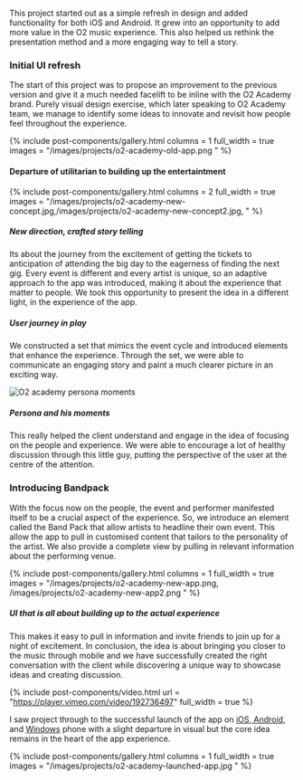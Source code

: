 This project started out as a simple refresh in design and added functionality for both iOS and Android. It grew into an opportunity to add more value in the O2 music experience. This also helped us rethink the presentation method and a more engaging way to tell a story.

### Initial UI refresh

The start of this project was to propose an improvement to the previous version and give it a much needed facelift to be inline with the O2 Academy brand. Purely visual design exercise, which later speaking to O2 Academy team, we manage to identify some ideas to innovate and revisit how people feel throughout the experience.

{% include post-components/gallery.html
	columns = 1
	full_width = true
	images = "/images/projects/o2-academy-old-app.png
	"
%}

#### Departure of utilitarian to building up the entertaintment
{% include post-components/gallery.html
	columns = 2
	full_width = true
	images = "/images/projects/o2-academy-new-concept.jpg,/images/projects/o2-academy-new-concept2.jpg,
	"
%}

##### New direction, crafted story telling

Its about the journey from the excitement of getting the tickets to anticipation of attending the big day to the eagerness of finding the next gig. Every event is different and every artist is unique, so an adaptive approach to the app was introduced, making it about the experience that matter to people. We took this opportunity to present the idea in a different light, in the experience of the app.

##### User journey in play

We constructed a set that mimics the event cycle and introduced elements that enhance the experience. Through the set, we were able to communicate an engaging story and paint a much clearer picture in an exciting way.

![O2 academy persona moments](/images/projects/o2-academy-persona.gif 'Persona and his moments')

##### Persona and his moments

This really helped the client understand and engage in the idea of focusing on the people and experience. We were able to encourage a lot of healthy discussion through this little guy, putting the perspective of the user at the centre of the attention.

### Introducing Bandpack

With the focus now on the people, the event and performer manifested itself to be a crucial aspect of the experience. So, we introduce an element called the Band Pack that allow artists to headline their own event. This allow the app to pull in customised content that tailors to the personality of the artist. We also provide a complete view by pulling in relevant information about the performing venue.

{% include post-components/gallery.html
	columns = 1
	full_width = true
	images = "/images/projects/o2-academy-new-app.png, /images/projects/o2-academy-new-app2.png
	"
%}

##### UI that is all about building up to the actual experience

This makes it easy to pull in information and invite friends to join up for a night of excitement. In conclusion, the idea is about bringing you closer to the music through mobile and we have successfully created the right conversation with the client while discovering a unique way to showcase ideas and creating discussion.

{% include post-components/video.html
	url = "https://player.vimeo.com/video/192736497"
	full_width = true
%}

I saw project through to the successful launch of the app on [iOS, Android](http://www.o2.co.uk/apps/o2-academy), and [Windows](https://www.microsoft.com/en-sg/store/p/o2-academy/9wzdncrdqtnv_) phone with a slight departure in visual but the core idea remains in the heart of the app experience.

{% include post-components/gallery.html
	columns = 1
	full_width = true
	images = "/images/projects/o2-academy-launched-app.jpg
	"
%}

